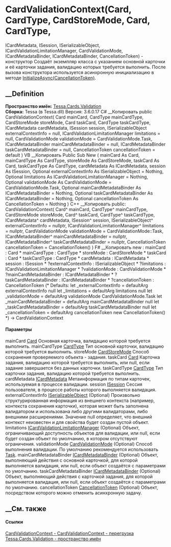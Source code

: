 # CardValidationContext(Card, CardType, CardStoreMode, Card, CardType,
ICardMetadata, ISession, ISerializableObject,
ICardValidationLimitationManager, CardValidationMode, ICardMetadataBinder,
ICardMetadataBinder, CancellationToken) - конструктор
Создаёт экземпляр класса с указанием основной карточки и её карточки задания,
валидацию которых требуется выполнить. После вызова конструктора используется
асинхронную инициализацию в методе
[InitializeAsync(CancellationToken)](M_Tessa_Platform_IAsyncInitializable_InitializeAsync.htm).
## __Definition
 **Пространство имён:** [Tessa.Cards.Validation](N_Tessa_Cards_Validation.htm)  
 **Сборка:** Tessa (в Tessa.dll) Версия: 3.6.0.17
C# __Копировать
     public CardValidationContext(
    	Card mainCard,
    	CardType mainCardType,
    	CardStoreMode storeMode,
    	Card taskCard,
    	CardType taskCardType,
    	ICardMetadata cardMetadata,
    	ISession session,
    	ISerializableObject externalContextInfo = null,
    	ICardValidationLimitationManager limitations = null,
    	CardValidationMode validationMode = CardValidationMode.Task,
    	ICardMetadataBinder mainCardMetadataBinder = null,
    	ICardMetadataBinder taskCardMetadataBinder = null,
    	CancellationToken cancellationToken = default
    )
VB __Копировать
     Public Sub New ( 
    	mainCard As Card,
    	mainCardType As CardType,
    	storeMode As CardStoreMode,
    	taskCard As Card,
    	taskCardType As CardType,
    	cardMetadata As ICardMetadata,
    	session As ISession,
    	Optional externalContextInfo As ISerializableObject = Nothing,
    	Optional limitations As ICardValidationLimitationManager = Nothing,
    	Optional validationMode As CardValidationMode = CardValidationMode.Task,
    	Optional mainCardMetadataBinder As ICardMetadataBinder = Nothing,
    	Optional taskCardMetadataBinder As ICardMetadataBinder = Nothing,
    	Optional cancellationToken As CancellationToken = Nothing
    )
C++ __Копировать
     public:
    CardValidationContext(
    	Card^ mainCard, 
    	CardType^ mainCardType, 
    	CardStoreMode storeMode, 
    	Card^ taskCard, 
    	CardType^ taskCardType, 
    	ICardMetadata^ cardMetadata, 
    	ISession^ session, 
    	ISerializableObject^ externalContextInfo = nullptr, 
    	ICardValidationLimitationManager^ limitations = nullptr, 
    	CardValidationMode validationMode = CardValidationMode::Task, 
    	ICardMetadataBinder^ mainCardMetadataBinder = nullptr, 
    	ICardMetadataBinder^ taskCardMetadataBinder = nullptr, 
    	CancellationToken cancellationToken = CancellationToken()
    )
F# __Копировать
     new : 
            mainCard : Card * 
            mainCardType : CardType * 
            storeMode : CardStoreMode * 
            taskCard : Card * 
            taskCardType : CardType * 
            cardMetadata : ICardMetadata * 
            session : ISession * 
            ?externalContextInfo : ISerializableObject * 
            ?limitations : ICardValidationLimitationManager * 
            ?validationMode : CardValidationMode * 
            ?mainCardMetadataBinder : ICardMetadataBinder * 
            ?taskCardMetadataBinder : ICardMetadataBinder * 
            ?cancellationToken : CancellationToken 
    (* Defaults:
            let _externalContextInfo = defaultArg externalContextInfo null
            let _limitations = defaultArg limitations null
            let _validationMode = defaultArg validationMode CardValidationMode.Task
            let _mainCardMetadataBinder = defaultArg mainCardMetadataBinder null
            let _taskCardMetadataBinder = defaultArg taskCardMetadataBinder null
            let _cancellationToken = defaultArg cancellationToken new CancellationToken()
    *)
    -> CardValidationContext
#### Параметры
mainCard [Card](T_Tessa_Cards_Card.htm)
    Основная карточка, валидацию которой требуется выполнить.
mainCardType [CardType](T_Tessa_Cards_CardType.htm)
    Тип основной карточки, валидацию которой требуется выполнить.
storeMode [CardStoreMode](T_Tessa_Cards_CardStoreMode.htm)
    Способ сохранения проверяемого объекта - задания.
taskCard [Card](T_Tessa_Cards_Card.htm)
     Карточка задания, валидацию которой требуется выполнить, или null, если задание завершается без данных карточки. 
taskCardType [CardType](T_Tessa_Cards_CardType.htm)
    Тип карточки задания, валидацию которой требуется выполнить.
cardMetadata [ICardMetadata](T_Tessa_Cards_ICardMetadata.htm)
    Метаинформация по типам карточек, используемая в процессе валидации.
session [ISession](T_Tessa_Platform_Runtime_ISession.htm)
    Сессия пользователя, в процессе работы которого выполняется валидация.
externalContextInfo
[ISerializableObject](T_Tessa_Platform_Storage_ISerializableObject.htm)
(Optional)
     Произвольно структурированная информация из внешнего контекста (например, контекста сохранения карточки), которая может быть заполнена валидатором и использована либо другими валидаторами, либо внешними расширениями. Значение null определяет, что внешний контекст неизвестен и для свойства будет создан пустой объект. 
limitations
[ICardValidationLimitationManager](T_Tessa_Cards_Validation_ICardValidationLimitationManager.htm)
(Optional)
     Объект, ограничивающий доступность объектов для валидации, или null, если будет создан объект по умолчанию, в котором отсутствуют ограничения. 
validationMode
[CardValidationMode](T_Tessa_Cards_Validation_CardValidationMode.htm)
(Optional)
     Способ выполнения валидации. По умолчанию рекомендуется использовать [Task](T_Tessa_Cards_Validation_CardValidationMode.htm). 
mainCardMetadataBinder
[ICardMetadataBinder](T_Tessa_Cards_Metadata_ICardMetadataBinder.htm)
(Optional)
     Объект, выполняющий действия с основной карточкой, для которой выполняется валидация, или null, если объект создаётся с параметрами по умолчанию. 
taskCardMetadataBinder
[ICardMetadataBinder](T_Tessa_Cards_Metadata_ICardMetadataBinder.htm)
(Optional)
     Объект, выполняющий действия с карточкой задания, для которой выполняется валидация, или null, если объект создаётся с параметрами по умолчанию. 
cancellationToken
[CancellationToken](https://learn.microsoft.com/dotnet/api/system.threading.cancellationtoken)
(Optional)
    Объект, посредством которого можно отменить асинхронную задачу.
##  __См. также
#### Ссылки
[CardValidationContext - ](T_Tessa_Cards_Validation_CardValidationContext.htm)
[CardValidationContext -
перегрузка](Overload_Tessa_Cards_Validation_CardValidationContext__ctor.htm)
[Tessa.Cards.Validation - пространство имён](N_Tessa_Cards_Validation.htm)
